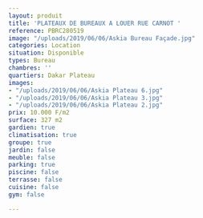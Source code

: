 ```yaml
---
layout: produit
title: 'PLATEAUX DE BUREAUX A LOUER RUE CARNOT '
reference: PBRC280519
image: "/uploads/2019/06/06/Askia Bureau Façade.jpg"
categories: Location
situation: Disponible
types: Bureau
chambres: ''
quartiers: Dakar Plateau
images:
- "/uploads/2019/06/06/Askia Plateau 6.jpg"
- "/uploads/2019/06/06/Askia Plateau 3.jpg"
- "/uploads/2019/06/06/Askia Plateau 2.jpg"
prix: 10.000 F/m2
surface: 327 m2
gardien: true
climatisation: true
groupe: true
jardin: false
meuble: false
parking: true
piscine: false
terrasse: false
cuisine: false
gym: false

---
```

